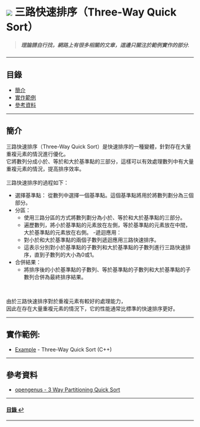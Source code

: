 # ![](https://drive.google.com/uc?id=10INx5_pkhMcYRdx_OO4rXNXxcsvPtBYq) 三路快速排序（Three-Way Quick Sort）
> ##### 理論請自行找，網路上有很多相關的文章，這邊只關注於範例實作的部分.

---

<!--ts-->
## 目錄
* [簡介](#簡介)
* [實作範例](#實作範例)
* [參考資料](#參考資料)
<!--te-->

---

## 簡介
三路快速排序（Three-Way Quick Sort）是快速排序的一種變體，針對存在大量重複元素的情況進行優化。<br>
它將數列分成小於、等於和大於基準點的三部分，這樣可以有效處理數列中有大量重複元素的情況，提高排序效率。<br>
<br>
三路快速排序的過程如下：<br>
- 選擇基準點： 從數列中選擇一個基準點。這個基準點將用於將數列劃分為三個部分。
- 分區：
  - 使用三路分區的方式將數列劃分為小於、等於和大於基準點的三部分。
  - 遍歷數列，將小於基準點的元素放在左側，等於基準點的元素放在中間，大於基準點的元素放在右側。
-遞迴應用：
  - 對小於和大於基準點的兩個子數列遞迴應用三路快速排序。
  - 這表示分別對小於基準點的子數列和大於基準點的子數列進行三路快速排序，直到子數列的大小為0或1。
- 合併結果：
  - 將排序後的小於基準點的子數列、等於基準點的子數列和大於基準點的子數列合併為最終排序結果。

<br>

由於三路快速排序對於重複元素有較好的處理能力，<br>
因此在存在大量重複元素的情況下，它的性能通常比標準的快速排序更好。

---

## 實作範例:
- [Example](https://github.com/RC-Dev-Tech/algorithm-quick-sort-three-way/blob/main/C%2B%2B/main.cpp) - Three-Way Quick Sort (C++)

---

## 參考資料
* [opengenus - 3 Way Partitioning Quick Sort](https://iq.opengenus.org/3-way-partitioning-quick-sort/) <br>

---

<!--ts-->
#### [目錄 ↩](#目錄)
<!--te-->
---
